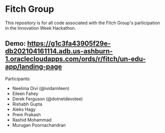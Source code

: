 # Fitch Group

This repository is for all code associated with the Fitch Group's
participation in the Innovation Week Hackathon.

## Demo: https://g1c3fa43905f29e-db202104161114.adb.us-ashburn-1.oraclecloudapps.com/ords/r/fitch/un-edu-app/landing-page

Participants:

* Neelima Divi (@ividamileen)
* Eileen Fahey
* Derek Ferguson (@dotnetdevotee)
* Rishabh Gupta
* Aleks Hagy
* Prem Prakash
* Rashid Mohammad
* Murugan Poornachandran